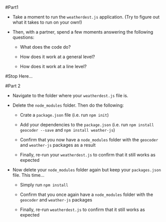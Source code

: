 #Part1

* Take a moment to run the `weatherdest.js` application. (Try to figure out what it takes to run on your own!)

* Then, with a partner, spend a few moments answering the following questions:

  * What does the code do?

  * How does it work at a general level?

  * How does it work at a line level?
		
#Stop Here...
		
#Part 2

  * Navigate to the folder where your `weatherdest.js` file is. 

  * Delete the `node_modules` folder. Then do the following:

    * Crate a `package.json` file (i.e. run `npm init`)

    * Add your dependencies to the `package.json` (i.e. run `npm install geocoder --save` and `npm install weather-js`)

    * Confirm that you now have a `node_modules` folder with the `geocoder` and `weather-js` packages as a result

    * Finally, re-run your `weatherdest.js` to confirm that it still works as expected

  * Now delete your `node_modules` folder again but keep your `packages.json` file. This time...

    * Simply run `npm install`

    * Confirm that you once again have a `node_modules` folder with the `geocoder` and `weather-js` packages

    * Finally, re-run `weatherdest.js` to confirm that it still works as expected